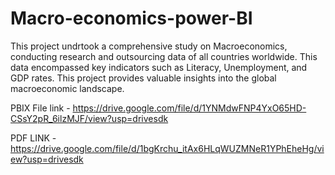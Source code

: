 # Macro-economics-power-BI

This project undrtook a comprehensive study on Macroeconomics, conducting research and outsourcing data of all countries worldwide.
This data encompassed key indicators such as Literacy, Unemployment, and GDP rates.
This project provides valuable insights into the global macroeconomic landscape.

PBIX File link - https://drive.google.com/file/d/1YNMdwFNP4YxO65HD-CSsY2pR_6ilzMJF/view?usp=drivesdk

PDF LINK - https://drive.google.com/file/d/1bgKrchu_itAx6HLqWUZMNeR1YPhEheHg/view?usp=drivesdk
